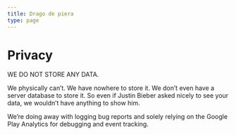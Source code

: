 ```yaml
---
title: Drago de piera
type: page
---
```

# Privacy

WE DO NOT STORE ANY DATA.

We physically can’t.  We have nowhere to store it.  We don’t even have a server database to store it.  So even if Justin Bieber asked nicely to see your data, we wouldn’t have anything to show him.

We’re doing away with logging bug reports and solely relying on the Google Play Analytics for debugging and event tracking.

